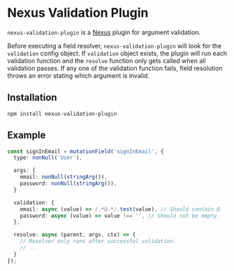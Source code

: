 # Nexus Validation Plugin

`nexus-validation-plugin` is a [Nexus](https://github.com/graphql-nexus/nexus) plugin for argument validation.

Before executing a field resolver, `nexus-validation-plugin` will look for the `validation` config object.
If `validation` object exists, the plugin will run each validation function and the `resolve` function only gets called when all validation passes.
If any one of the validation function fails, field resolution throws an error stating which argument is invalid.

## Installation
```
npm install nexus-validation-plugin
```

## Example
```ts
const signInEmail = mutationField('signInEmail', {
  type: nonNull('User'),

  args: {
    email: nonNull(stringArg()),
    password: nonNull(stringArg()),
  }

  validation: {
    email: async (value) => /.*@.*/.test(value), // Should contain @.
    password: async (value) => value !== '', // Should not be empty.
  },

  resolve: async (parent, args, ctx) => {
    // Resolver only runs after successful validation.
    // ...
  }
});
```
